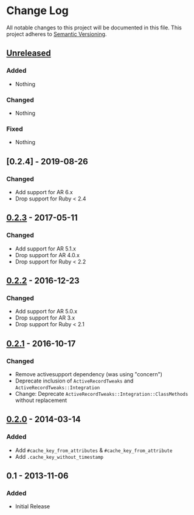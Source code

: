 # Change Log
All notable changes to this project will be documented in this file.
This project adheres to [Semantic Versioning](http://semver.org/).


## [Unreleased]

### Added

- Nothing

### Changed

- Nothing

### Fixed

- Nothing


## [0.2.4] - 2019-08-26

### Changed

- Add support for AR 6.x
- Drop support for Ruby < 2.4


## [0.2.3] - 2017-05-11

### Changed

- Add support for AR 5.1.x
- Drop support for AR 4.0.x
- Drop support for Ruby < 2.2


## [0.2.2] - 2016-12-23

### Changed

- Add support for AR 5.0.x
- Drop support for AR 3.x
- Drop support for Ruby < 2.1


## [0.2.1] - 2016-10-17

### Changed

- Remove activesupport dependency (was using "concern")
- Deprecate inclusion of `ActiveRecordTweaks` and `ActiveRecordTweaks::Integration`
- Change: Deprecate `ActiveRecordTweaks::Integration::ClassMethods` without replacement


## [0.2.0] - 2014-03-14

### Added

- Add `#cache_key_from_attributes` & `#cache_key_from_attribute`
- Add `.cache_key_without_timestamp`


## 0.1 - 2013-11-06

### Added

- Initial Release
  
  
[Unreleased]: https://github.com/AssetSync/asset_sync/compare/v0.2.3...HEAD
[0.2.3]: https://github.com/AssetSync/asset_sync/compare/v0.2.2...v0.2.3
[0.2.2]: https://github.com/AssetSync/asset_sync/compare/v0.2.1...v0.2.2
[0.2.1]: https://github.com/AssetSync/asset_sync/compare/v0.2.0...v0.2.1
[0.2.0]: https://github.com/AssetSync/asset_sync/compare/v0.1...v0.2.0


